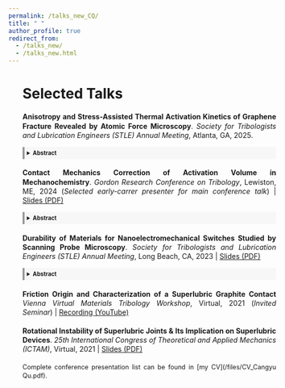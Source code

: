 ```yaml
---
permalink: /talks_new_CQ/
title: " "
author_profile: true
redirect_from: 
  - /talks_new/
  - /talks_new.html
---
```


<div style="width: 100%; line-height: 1.3; margin-left: 2em; margin-right: 0em; margin-bottom: 0.2em; text-align: justify" markdown="1">

<div style="margin-top: 0.2em; margin-bottom: 0.1em" markdown="1">
  <h1>Selected Talks</h1>
</div>

  
<p style="margin-top: 1.5em; margin-bottom: 0.2em; font-size: 0.9em;" markdown="1">

  **Anisotropy and Stress-Assisted Thermal Activation Kinetics of Graphene Fracture Revealed by Atomic Force Microscopy**. _Society for Tribologists and Lubrication Engineers (STLE) Annual Meeting_, Atlanta, GA, 2025. 
</p>
  <details style="border-left: 4px solid #999; background: #f7f7f7; padding: 0.4em 0.4em; font-size: 0.8em;">
    <summary style="font-size: 1em;"><strong> Abstract</strong></summary>
    <p style="margin-bottom: 0.4em">
      The fracture properties of graphene are critical for applications that require robust mechanical properties such as low-friction coatings, but conflicting results on fracture anisotropy and limited work on fracture initiation remain challenges. We developed an AFM-based method to determine graphene's fracture anisotropy and studied the kinetics of fracture initiation by sliding the tip against atomic step edges on graphite. Using naturally-formed atomic steps from exfoliating graphene, this method enables precise, high-throughput measurements. We show that zigzag (ZZ) direction has slightly lower fracture toughness than the armchair (AC) direction, with an anisotropy factor of 0.971. The dependence of fracture initiation rate on applied normal and shear stresses and the temperature agrees with stress-assisted thermal activation kinetics, as described by the Eyring model. This is used to determine the activation energy and activation volume for the fracture initiation process.
    </p>
  </details>

<p style="margin-top: 1.5em; margin-bottom: 0.2em; font-size: 0.9em;" markdown="1">

  **Contact Mechanics Correction of Activation Volume in Mechanochemistry**. _Gordon Research Conference on Tribology_, Lewiston, ME, 2024 (_Selected early-carrer presenter for main conference talk_) | [Slides (PDF)](https://journals.aps.org/prb/abstract/10.1103/PhysRevB.111.195405)
</p>
  <details style="border-left: 4px solid #999; background: #f7f7f7; padding: 0.4em 0.4em; font-size: 0.8em;">
    <summary style="font-size: 1em;"><strong> Abstract</strong></summary>
    <p style="margin-bottom: 0.4em">
      Activation volume is the key variable in mechanochemistry describing the effect of stress on reaction rate. However, its physical interpretation remains uncertain and significant discrepancies exist in recent tribology experiments. Here, we analyze the contact mechanics of the standard stress-assisted thermal activation model and find that, in some cases, a large correction is needed. We consider the force-dependent contact area and the nonuniform stress distribution, which were previously overlooked, leading to a correction function. For validation, we study the formation of antiwear tribofilms from zinc dialkyldithiophosphates (ZDDP). Combining colloidal-probe and regular AFM, we show that these and prior literature results, which are widely scattered if treated with the standard model, are in excellent agreement with our corrected model. This provides an accurate method for determining activation volumes, and provides insights for interpretating them for elucidating tribochemistry.
    </p>
  </details>

<p style="margin-top: 1.5em; margin-bottom: 0.2em; font-size: 0.9em;" markdown="1">

  **Durability of Materials for Nanoelectromechanical Switches Studied by Scanning Probe Microscopy**. _Society for Tribologists and Lubrication Engineers (STLE) Annual Meeting_, Long Beach, CA, 2023 | [Slides (PDF)](https://journals.aps.org/prb/abstract/10.1103/PhysRevB.111.195405)
  </p>
  <details style="border-left: 4px solid #999; background: #f7f7f7; padding: 0.4em 0.4em; font-size: 0.8em;">
    <summary style="font-size: 1em;"><strong> Abstract</strong></summary>
    <p style="margin-bottom: 0.4em">
      Nanoelectromechanical systems (NEMS) switches, a candidate for next-generation electronics for their negligible leakage and low operation voltage, suffer from poor reliability featured by various failure modes during cyclic operation. In this work, the durability of electrical contact materials is studied by scanning probe microscopy (SPM) under NEMS switch-like conditions, with the goal of understanding the tribo-electro-mechanical mechanisms leading to failure. We use an SPM-based methodology for high-throughput assessment of candidate contact materials, with a Pt/Pt interface studied as a prototypical demonstration. The evolution of interfacial properties is measured for millions to billions of contact cycles. The accumulation of insulating tribopolymers resulting from applied stress and bias to adsorbed airborne contaminants is investigated. Measurement on the tribopolymer growth rate and its dependence on contact stress supports a stress-assisted thermal activation model.
    </p>
  </details>

<p style="margin-top: 1.5em; margin-bottom: 0.2em; font-size: 0.9em;" markdown="1">

  **Friction Origin and Characterization of a Superlubric Graphite Contact** _Vienna Virtual Materials Tribology Workshop_, Virtual, 2021 (_Invited Seminar_) | [Recording (YouTube)](https://www.youtube.com/watch?v=dEcWYFSiAWU&t=13s)
  </p>

<p style="margin-top: 1.5em; margin-bottom: 0.2em; font-size: 0.9em;" markdown="1">

  **Rotational Instability of Superlubric Joints & Its Implication on Superlubric Devices**. _25th International Congress of Theoretical and Applied Mechanics (ICTAM)_, Virtual, 2021 | [Slides (PDF)](https://journals.aps.org/prb/abstract/10.1103/PhysRevB.111.195405)
</p>


<p style="margin-top: 1.5em; margin-bottom: 0.2em; font-size: 0.9em;" markdown="1">
  Complete conference presentation list can be found in [my CV](/files/CV_Cangyu Qu.pdf).
  </p>
